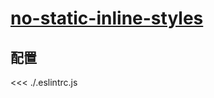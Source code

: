# [no-static-inline-styles](https://eslint.vuejs.org/rules/no-static-inline-styles.html)

## 配置

<<< ./.eslintrc.js
